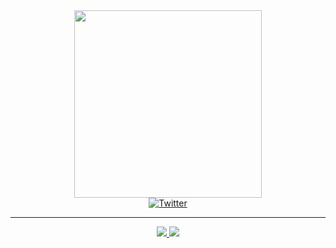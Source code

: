 <div id="header" align="center">
    <img src="https://sweezy-cursors.com/wp-content/uploads/cursor/adventure-time-bmo-vhs-mode-animated/adventure-time-bmo-vhs-mode-animated-custom-cursor.gif" width=300>
<div>
<a href="https://x.com/svindlerr">
    <img src="https://img.shields.io/badge/Twitter-blue?logo=x&logoColor=white&style=for-the-badge" alt="Twitter">
</a>

---

<a href="https://encrypted-tbn0.gstatic.com/images?q=tbn:ANd9GcS9MsN4oOlCsO60FIuQWnFBLjD9oFD7OWeXTQ&s">
    <img src="https://streak-stats.demolab.com/?user=svind1er&theme=material-palenight&hide_border=true&background=45%2CEB545400%2CEB545400&dates=EB545400&stroke=C844EB36">
</a>
<a href="https://encrypted-tbn0.gstatic.com/images?q=tbn:ANd9GcS9MsN4oOlCsO60FIuQWnFBLjD9oFD7OWeXTQ&s">
    <img src="https://github-readme-stats.vercel.app/api/top-langs/?username=svind1er&size_weight=0.5&count_weight=0.5&layout=compact&theme=material-palenight&background=EB545400dates=EB545400&hide_border=true"
</a>


